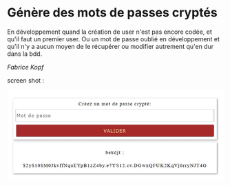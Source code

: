 # Génère des mots de passes cryptés

En développement quand la création de user n'est pas encore codée, et qu'il faut un premier user.
Ou un mot de passe oublié en développement et qu'il n'y a aucun moyen de le récupérer ou modifier autrement qu'en dur dans la bdd.

*Fabrice Kopf*

screen shot :

![Screen shot](screenShot.jpg)
